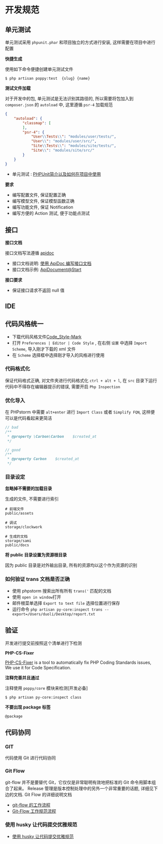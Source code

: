 # 开发规范

## 单元测试

单元测试采用 `phpunit.phar` 和项目独立的方式进行安装, 这样需要在项目中进行配置

**快捷生成**

使用如下命令便捷创建单元测试文件

```
$ php artisan poppy:test  {slug} {name}
```

**测试文件加载**

对于开发中的包, 单元测试是无法识别其路径的, 所以需要将包加入到 `composer.json` 的 `autoload` 中, 这里遵循 `psr-4` 加载规范

```json
{
    "autoload": {
        "classmap": [
        ],
        "psr-4": {
            "User\\Tests\\": "modules/user/tests/",
            "User\\": "modules/user/src/",
            "Site\\Tests\\": "modules/site/tests/",
            "Site\\": "modules/site/src/"
        }
    }
}
```

- 单元测试 : [PHPUnit简介以及如何在项目中使用](https://wulicode.com/php/phpunit-readme-and-run-with-phpstorm.html)

**要求**

- 编写配置文件, 保证配置正确
- 编写模型文件, 保证模型函数正确
- 编写功能文件, 保证 Notification
- 编写方便的 Action 测试, 便于功能点测试

## 接口

**接口文档**

接口文档写法遵循 [apidoc](https://apidocjs.com/)

- 接口文档说明: [使用 ApiDoc 编写接口文档](https://wulicode.com/develop/cooperation/apidoc/)
- 接口文档示例: [ApiDocument@Start](http://v4.poppy-framework.com/docs/web/)

**接口要求**

- 保证接口请求不返回 null 值

## IDE

## 代码风格统一

- 下载代码风格文件[Code_Style-Mark](http://oss-test.iliexiang.com/develop/Code_Style-Mark.xml)
- 打开 `Preferences | Editor | Code Style` , 在右侧 `设置` 中选择 `Import Scheme`, 导入刚才下载的 xml 文件
- 在 `Scheme` 选择框中选择刚才导入的风格进行使用

### 代码格式化

保证代码格式正确, 对文件夹进行代码格式化 `ctrl + alt + l`, 在 `src` 目录下运行
代码中不得存在编辑器提示的错误, 需要开启 `Php Inspection`

### 优化导入

在 PHPstorm 中需要 `alt+enter` 进行 `Import Class` 或者 `Simplify FQN`, 这样便可以是代码看起来更简洁

```php
// bad
/**
 * @property \Carbon\Carbon    $created_at
 */

// good
/**
 * @property Carbon    $created_at
 */
```

### 目录设定

**忽略掉不需要的加载目录**

生成的文件, 不需要进行索引

```
# 前端文件
public/assets

# 调试
storage/clockwork

# 生成的文档
storage/sami
public/docs
```

**将 public 目录设置为资源根目录**

因为 public 目录是对外输出目录, 所有的资源均以这个作为资源的识别

### 如何验证 trans 文档是否正确

- 使用 phpstorm 搜索出所有所有 `trans('` 匹配的文档
- 使用 `open in window`打开
- 邮件根菜单选择 `Export to text file` 选择位置进行保存
- 运行命令 `php artisan py-core:inspect trans --export=/Users/duoli/Desktop/report.txt`

## 验证

开发进行提交前按照这个清单进行下检测

**PHP-CS-Fixer**

[PHP-CS-Fixer](https://github.com/FriendsOfPHP/PHP-CS-Fixer) is a tool to automatically fix PHP Coding Standards issues, We use it for Code
Specification.

**注释完善并且通过**

注释使用 `poppy/core` 模块来检测[开发必备]

```
$ php artisan py-core:inspect class
```

**不要出现 package 标签**

```
@package
```

## 代码协同

### GIT

代码使用 Git 进行代码协同

### Git Flow

git-flow 并不是要替代 Git，它仅仅是非常聪明有效地把标准的 Git 命令用脚本组合了起来。 Release 管理是版本控制处理中的另外一个非常重要的话题, 详细见下边的文档. Git
Flow 的详细说明文档

- [git-flow 的工作流程](https://www.git-tower.com/learn/git/ebook/cn/command-line/advanced-topics/git-flow)
- [Git-Flow 工作规范流程](https://wulicode.com/develop/git-flow-intro.html)

### 使用 husky 让代码提交优雅规范

- [使用 husky 让代码提交优雅规范](https://wulicode.com/develop/git-commit-grace-use-husky.html)
